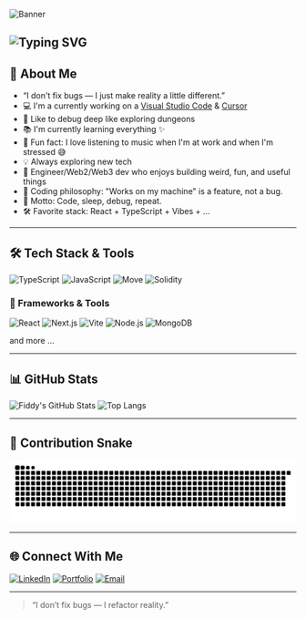 
![Banner](https://images.unsplash.com/photo-1690585703267-de31ea667ef0?ixlib=rb-4.1.0&ixid=M3wxMjA3fDB8MHxzZWFyY2h8Mnx8YmFubmVyJTIwY29kZXxlbnwwfHwwfHx8MA%3D%3D&auto=format&fit=crop&q=60&w=1200&h=150)

![Typing SVG](https://readme-typing-svg.herokuapp.com?font=Fira+Code&pause=1000&color=FF6F61&center=true&vCenter=true&width=600&lines=Hey+there%2C+I'm+Fiddy!;I+write+code+and+—+most+of+the+time+it+works+😎.;Frontend+%7C+Backend+%7C+Web3+%7C+Typescript+Enjoyer;Debugging+is+my+cardio.;Let's+build+fun+stuff+together!+🎉)
---

## 👤 About Me

- “I don't fix bugs — I just make reality a little different.”  
- 💻 I'm a currently working on a [Visual Studio Code](https://code.visualstudio.com/) & [Cursor](https://cursor.com/)
- 🎃 Like to debug deep like exploring dungeons 
- 📚 I'm currently learning everything ✨
- 🎲 Fun fact: I love listening to music when I'm at work and when I'm stressed 😅
- 💡 Always exploring new tech
- 🧩 Engineer/Web2/Web3 dev who enjoys building weird, fun, and useful things
- 🎯 Coding philosophy: "Works on my machine" is a feature, not a bug.
- 🌌 Motto: Code, sleep, debug, repeat.
- 🛠 Favorite stack: React + TypeScript + Vibes + ...

---

## 🛠️ Tech Stack & Tools

![TypeScript](https://img.shields.io/badge/-TypeScript-3178C6?style=for-the-badge&logo=typescript&logoColor=white)
![JavaScript](https://img.shields.io/badge/-JavaScript-F7DF1E?style=for-the-badge&logo=javascript&logoColor=black)
![Move](https://img.shields.io/badge/-Move-FE5196?style=for-the-badge)
![Solidity](https://img.shields.io/badge/-Solidity-363636?style=for-the-badge&logo=solidity&logoColor=white)

### 🧰 Frameworks & Tools
![React](https://img.shields.io/badge/-React-61DAFB?style=for-the-badge&logo=react&logoColor=black)
![Next.js](https://img.shields.io/badge/-Next.js-000000?style=for-the-badge&logo=nextdotjs&logoColor=white)
![Vite](https://img.shields.io/badge/-Vite-646CFF?style=for-the-badge&logo=vite&logoColor=white)
![Node.js](https://img.shields.io/badge/-Node.js-339933?style=for-the-badge&logo=nodedotjs&logoColor=white)
![MongoDB](https://img.shields.io/badge/-MongoDB-47A248?style=for-the-badge&logo=mongodb&logoColor=white)

and more
...

---

## 📊 GitHub Stats

![Fiddy's GitHub Stats](https://github-readme-stats.vercel.app/api?username=Fiddy2112&show_icons=true&theme=tokyonight&count_private=true)
![Top Langs](https://github-readme-stats.vercel.app/api/top-langs/?username=Fiddy2112&layout=compact&theme=tokyonight)

---

## 🐍 Contribution Snake

![Snake animation](https://raw.githubusercontent.com/Fiddy2112/Fiddy2112/output/github-contribution-grid-snake.svg)

---

## 🌐 Connect With Me

[![LinkedIn](https://img.shields.io/badge/-LinkedIn-0A66C2?style=for-the-badge&logo=linkedin&logoColor=white)](https://www.linkedin.com/in/th%C3%A0nh-long-744614388/)
[![Portfolio](https://img.shields.io/badge/-Portfolio-000000?style=for-the-badge&logo=firefox&logoColor=white)](https://yourportfolio.com)
[![Email](https://img.shields.io/badge/-Email-EA4335?style=for-the-badge&logo=gmail&logoColor=white)](mailto:thnhlong2112@gmail.com)

---

> “I don’t fix bugs — I refactor reality.”
